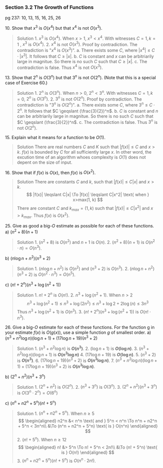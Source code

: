### Section 3.2 The Growth of Functions
pg 237: 10, 13, 15, 16, 25, 26

10\. Show that $x^3$ is $O(x^4)$ but that $x^4$ is not $O(x^3)$.
>Solution
1\. $x^3$ is $O(x^4)$. When $x>1$, $x^3 < x^4$. With witnesses $C=1, k=1$ , $x^3$ is $O(x^4)$.
2\. $x^4$ is not $O(x^3)$. Proof by contradiction. The contradiction is "$x^4$ is $O(x^3)$".
a. There exists some $C$, where $|x^4| \leqslant C\cdot |x^3|$. It follows that $C \geqslant |x|$.
b. $C$ is constant and $x$ can be arbitriarily large in magnitue. So there is no such $C$ such that $C \geqslant |x|$.
c. The contradiction is false. Thus $x^4$ is not $O(x^3)$.

13\. Show that $2^n$ is $O(3^n)$ but that $3^n$ is not $O(2^n)$. (Note that this is a special case of Exercise 60.)
>Solution
1\. $2^n$ is $O(3^n)$. When $n>0$, $2^n < 3^n$. With witnesses $C=1, k=0$, $2^n$ is $O(3^n)$.
2\. $3^n$ is not $O(2^n)$. Proof by contradiction. The contradiction is "$3^n$ is $O(2^n)$".
a. There exists some $C$, where $3^n \leqslant C\cdot 2^n$. It follows that $C \geqslant (\frac{3}{2})^n$.
b. $C$ is constant and $n$ can be arbitriarily large in magnitue. So there is no such $C$ such that $C \geqslant (\frac{3}{2})^n$.
c. The contradiction is false. Thus $3^n$ is not $O(2^n)$.

15\. Explain what it means for a function to be $O(1)$.
>Solution
There are real numbers $C$ and $K$ such that $|f(x)| \leqslant C$ and $x>k$. $f(x)$ is bounded by $C$ for all sufficiently large $x$. In other word, the excution time of an algorithm whoes complexity is $O(1)$  does not depent on the size of input.

16\. Show that if $f(x)$ is $O(x)$, then $f(x)$ is $O(x^2)$.
>Solution
There are constants $C$ and $k$, such that $|f(x)| \leqslant C|x|$ and $x>k$.
$$
|f(x)| \leqslant C|x| \To |f(x)| \leqslant C|x^2| \text{ when } x>max(1, k)
$$
There are constant $C$ and $k_{max}=(1, k)$ such that $|f(x)| \leqslant C|x^2|$ and $x>k_{max}$. Thus $f(x)$ is $O(x^2)$.

25\. Give as good a big-$O$ estimate as possible for each of these functions.
a) $(n^2 + 8)(n + 1)$
>Solution
1\. $(n^2 + 8)$ is $O(n^2)$ and $n + 1$ is $O(n)$.
2\. $(n^2 + 8)(n + 1)$ is $O(n^2 \cdot n) = O(n^3)$.

b) $(n\log n + n^2)(n^3 + 2)$
>Solution
1\. $(n\log n + n^2)$ is $O(n^2)$ and $(n^3 + 2)$ is $O(n^3)$.
2\. $(n\log n + n^2)(n^3 + 2)$ is $O(n^2 \cdot n^3) = O(n^5)$.


c) $(n! + 2^n)(n^3 + \log(n^2 + 1))$
>Solution
1\. $n! + 2^n$ is $O(n!)$.
2\. $n^3 + \log(n^2 + 1)$. When $n>2$
$$
n^3 + \log(n^2 + 1) \leqslant n^3 + \log(2n^2) \leqslant n^3 + \log 2 + 2\log(n) \leqslant 3n^3
$$
Thus $n^3 + \log(n^2 + 1)$ is $O(n^3)$.
3\. $(n! + 2^n)(n^3 + \log(n^2 + 1))$ is $O(n! \cdot n^3)$.

26\. Give a big-$O$ estimate for each of these functions. For the function g in your estimate $f(x)$ is $O(g(x))$, use a simple function $g$ of smallest order.
a) $(n^3+n^2\log n)(\log n+1) + (17 \log n+19)(n^3+2)$
>Solution
1\. $(n^3+n^2\log n)$ is **$O(n^3)$**.
2\. $(\log n+1)$ is **$O(\log n)$**.
3\. $(n^3+n^2\log n)(\log n+1)$ is **$O(n^3 \log n)$**
4\. $(17 \log n+19)$ is **$O(\log n)$**.
5\. $(n^3+2)$ is **$O(n^3)$**.
6\. $(17 \log n+19)(n^3+2)$ is **$O(n^3 \log n)$**.
7\. $(n^3+n^2\log n)(\log n+1) + (17 \log n+19)(n^3+2)$ is **$O(n^3 \log n)$**.

b) $(2^n + n^2)(n^3 + 3^n)$
>Solution
1\. $(2^n + n^2)$ is $O(2^n)$.
2\. $(n^3 + 3^n)$ is $O(3^n)$.
3\. $(2^n + n^2)(n^3 + 3^n)$ is $O(3^n \cdot 2^n) = O(6^n)$

c) $(n^n + n2^n + 5^n)(n! + 5^n)$
>Solution
1\. $(n^n + n2^n + 5^n)$. When $n \geqslant 5$
$$
\begin{aligned}
n2^n &< n^n \text{ and } 5^n < n^n \To n^n + n2^n + 5^n < 3n^n\\
&\To (n^n + n2^n + 5^n) \text{ is } O(n^n)
\end{aligned}
$$
2\. $(n! + 5^n)$. When $n \geqslant 12$
$$
\begin{aligned}
n! &> 5^n \To n! + 5^n < 2n!\\
&\To (n! + 5^n) \text{ is } O(n!)
\end{aligned}
$$
3\. $(n^n + n2^n + 5^n)(n! + 5^n)$ is $O(n^n \cdot 2n!)$.

